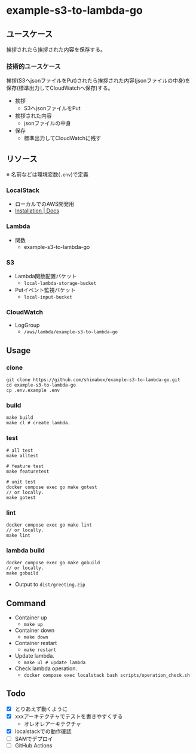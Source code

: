 # example-s3-to-lambda-go

## ユースケース

挨拶されたら挨拶された内容を保存する。

### 技術的ユースケース

挨拶(S3へjsonファイルをPut)されたら挨拶された内容(jsonファイルの中身)を保存(標準出力してCloudWatchへ保存)する。

- 挨拶
  - S3へjsonファイルをPut
- 挨拶された内容
  - jsonファイルの中身
- 保存
  - 標準出力してCloudWatchに残す

## リソース

※ 名前などは環境変数(`.env`)で定義

### LocalStack

- ローカルでのAWS開発用
- [Installation | Docs](https://docs.localstack.cloud/getting-started/installation/#docker-compose "Installation | Docs")

### Lambda

- 関数
  - example-s3-to-lambda-go 

### S3

- Lambda関数配置バケット
  - `local-lambda-storage-bucket`
- Putイベント監視バケット
    - `local-input-bucket`

### CloudWatch

- LogGroup
  - `/aws/lambda/example-s3-to-lambda-go` 

## Usage

### clone

```shell
git clone https://github.com/shimabox/example-s3-to-lambda-go.git
cd example-s3-to-lambda-go
cp .env.example .env
```

### build

```shell
make build
make cl # create lambda.
```

### test

```shell
# all test
make alltest

# feature test
make featuretest

# unit test
docker compose exec go make gotest
// or locally.
make gotest
```

### lint

```shell
docker compose exec go make lint
// or locally.
make lint
```

### lambda build

```shell
docker compose exec go make gobuild
// or locally.
make gobuild
```

- Output to `dist/greeting.zip`

## Command

- Container up
  - `make up`
- Container down
  - `make down`
- Container restart
  - `make restart`
- Update lambda.
  - `make ul # update lambda`
- Check lambda operation.
  - `docker compose exec localstack bash scripts/operation_check.sh`

## Todo

- [x] とりあえず動くように
- [x] xxxアーキテクチャでテストを書きやすくする
  - オレオレアーキテクチャ
- [x] localstackでの動作確認
- [ ] SAMでデプロイ
- [ ] GitHub Actions
